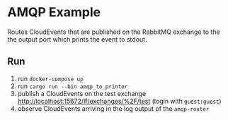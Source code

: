 # AMQP Example

Routes CloudEvents that are published on the RabbitMQ exchange to the the output port which prints the event to stdout.

## Run

1. run `docker-compose up`
2. run `cargo run --bin amqp_to_printer`
3. publish a CloudEvents on the test exchange <http://localhost:15672/#/exchanges/%2F/test> (login with `guest:guest`)
2. observe CloudEvents arriving in the log output of the `amqp-router`
